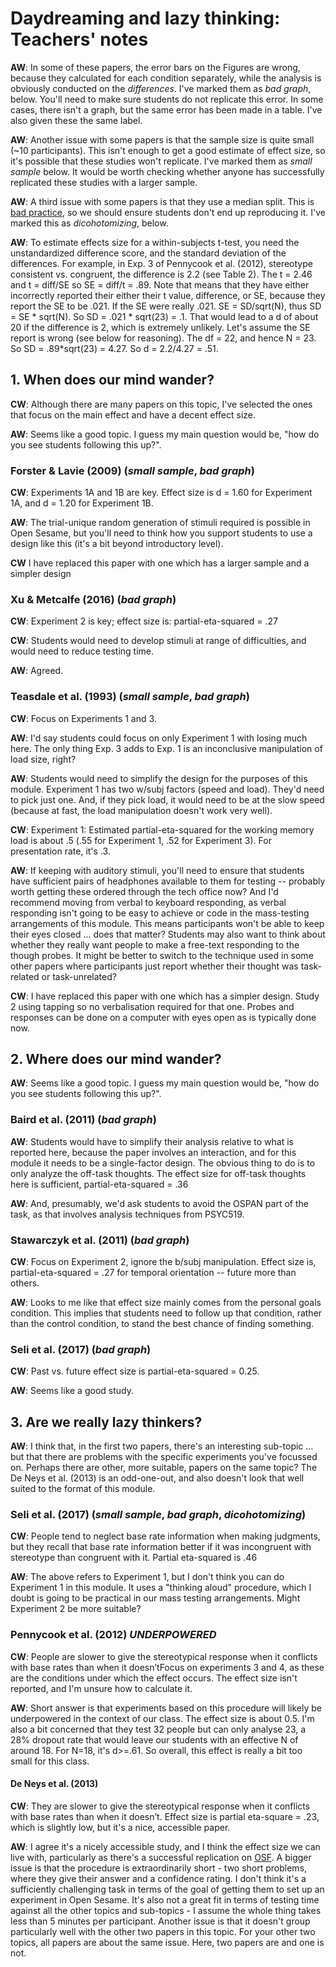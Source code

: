 # Daydreaming and lazy thinking: Teachers' notes

**AW**: In some of these papers, the error bars on the Figures are wrong, because they calculated for each condition separately, while the analysis is obviously conducted on the _differences_. I've marked them as _bad graph_, below. You'll need to make sure students do not replicate this error. In some cases, there isn't a graph, but the same error has been made in a table. I've also given these the same label.

**AW**: Another issue with some papers is that the sample size is quite small (~10 participants). This isn't enough to get a good estimate of effect size, so it's possible that these studies won't replicate. I've marked them as _small sample_ below. It would be worth checking whether anyone has successfully replicated these studies with a larger sample.

**AW**: A third issue with some papers is that they use a median split. This is [bad practice](http://www.psychology.sunysb.edu/attachment/measures/content/maccallum_on_dichotomizing.pdf), so we should ensure students don't end up reproducing it. I've marked this as _dicohotomizing_, below.

**AW**: To estimate effects size for a within-subjects t-test, you need the
unstandardized difference score, and the standard deviation of the
differences. For example, in Exp. 3 of Pennycook et al. (2012), stereotype
consistent vs. congruent, the difference is 2.2 (see Table 2). The t = 2.46 and
t = diff/SE so SE = diff/t = .89. Note that means that they have either
incorrectly reported their either their t value, difference, or SE, because
they report the SE to be .021. If the SE were really .021. SE = SD/sqrt(N),
thus SD = SE * sqrt(N). So SD = .021 * sqrt(23) = .1. That would lead to a d of
about 20 if the difference is 2, which is extremely unlikely. Let's assume the
SE report is wrong (see below for reasoning). The df = 22, and hence N = 23. So
SD = .89*sqrt(23) = 4.27.  So d = 2.2/4.27 = .51.


## 1. When does our mind wander?

**CW**: Although there are many papers on this topic, I've selected the ones that focus on the main effect and have a decent effect size. 

**AW**: Seems like a good topic. I guess my main question would be, "how do you see students following this up?".

### Forster & Lavie (2009) (_small sample_, _bad graph_)

**CW**: Experiments 1A and 1B are key. Effect size is d = 1.60 for Experiment 1A, and d = 1.20 for Experiment 1B.

**AW**: The trial-unique random generation of stimuli required is possible in Open Sesame, but you'll need to think how you support students to use a design like this (it's a bit beyond introductory level). 

**CW** I have replaced this paper with one which has a larger sample and a simpler design

### Xu & Metcalfe (2016) (_bad graph_)

**CW**: Experiment 2 is key; effect size is: partial-eta-squared = .27

**CW**: Students would need to develop stimuli at range of difficulties, and would need to reduce testing time. 

**AW**: Agreed.

### Teasdale et al. (1993) (_small sample_, _bad graph_)

**CW**: Focus on Experiments 1 and 3.

**AW**: I'd say students could focus on only Experiment 1 with losing much here. The only thing Exp. 3 adds to Exp. 1 is an inconclusive manipulation of load size, right?

**AW**: Students would need to simplify the design for the purposes of this module. Experiment 1 has two w/subj factors (speed and load). They'd need to pick just one. And, if they pick load, it would need to be at the slow speed (because at fast, the load manipulation doesn't work very well). 

**CW**: Experiment 1: Estimated partial-eta-squared for the working memory load is about .5 (.55 for Experiment 1, .52 for Experiment 3). For presentation rate, it's .3.

**AW**: If keeping with auditory stimuli, you'll need to ensure that students have sufficient pairs of headphones available to them for testing -- probably worth getting these ordered through the tech office now? And I'd recommend moving from verbal to keyboard responding, as verbal responding isn't going to be easy to achieve or code in the mass-testing arrangements of this module. This means participants won't be able to keep their eyes closed ... does that matter? Students may also want to think about whether they really want people to make a free-text responding to the though probes. It might be better to switch to the technique used in some other papers where participants just report whether their thought was task-related or task-unrelated?

**CW**: I have replaced this paper with one which has a simpler design. Study 2 using tapping so no verbalisation required for that one. Probes and responses can be done on a computer with eyes open as is typically done now.


## 2. Where does our mind wander?

**AW**: Seems like a good topic. I guess my main question would be, "how do you see students following this up?".

### Baird et al. (2011) (_bad graph_)

**AW**: Students would have to simplify their analysis relative to what is reported here, because the paper involves an interaction, and for this module it needs to be a single-factor design. The obvious thing to do is to only analyze the off-task thoughts. The effect size for off-task thoughts here is sufficient, partial-eta-squared = .36

**AW**: And, presumably, we'd ask students to avoid the OSPAN part of the task, as that involves analysis techniques from PSYC519.

### Stawarczyk et al. (2011) (_bad graph_)

**CW**: Focus on Experiment 2, ignore the b/subj manipulation. Effect size is, partial-eta-squared = .27 for temporal orientation -- future more than others.

**AW**: Looks to me like that effect size mainly comes from the personal goals condition. This implies that students need to follow up that condition, rather than the control condition, to stand the best chance of finding something.

### Seli et al. (2017) (_bad graph_)

**CW**: Past vs. future effect size is partial-eta-squared = 0.25.

**AW**: Seems like a good study.

## 3. Are we really lazy thinkers?

**AW**: I think that, in the first two papers, there's an interesting sub-topic ... but that there are problems with the specific experiments you've focussed on. Perhaps there are other, more suitable, papers on the same topic? The De Neys et al. (2013) is an odd-one-out, and also doesn't look that well suited to the format of this module. 

### Seli et al. (2017) (_small sample_, _bad graph_, _dicohotomizing_)

**CW**: People tend to neglect base rate information when making judgments, but they recall that base rate information better if it was incongruent with stereotype than congruent with it. Partial eta-squared is .46

**AW**: The above refers to Experiment 1, but I don't think you can do Experiment 1 in this module. It uses a "thinking aloud" procedure, which I doubt is going to be practical in our mass testing arrangements. Might Experiment 2 be more suitable? 

### Pennycook et al. (2012) _UNDERPOWERED_

**CW**: People are slower to give the stereotypical response when it conflicts with base rates than when it doesn’tFocus on experiments 3 and 4, as these are the conditions under which the effect occurs. The effect size isn't reported, and I'm unsure how to calculate it.

**AW**: Short answer is that experiments based on this procedure will likely be underpowered in the context of our class. The effect size is about 0.5. I'm also a bit concerned that they test 32 people but can only analyse 23, a 28% dropout rate that would leave our students with an effective N of around 18. For N=18, it's d>=.61. So overall, this effect is really a bit too small for this class.

#### De Neys et al. (2013)

**CW**: They are slower to give the stereotypical response when it conflicts with base rates than when it doesn’t. Effect size is partial eta-square = .23, which is slightly low, but it's a nice, accessible paper.

**AW**: I agree it's a nicely accessible study, and I think the effect size we
can live with, particularly as there's a successful replication on [OSF](https://osf.io/79urz/#!). A bigger issue is that the procedure is extraordinarily short - two short problems, where they give their answer and a confidence rating. I
don't think it's a sufficiently challenging task in terms of the goal of
getting them to set up an experiment in Open Sesame. It's also not a great fit
in terms of testing time against all the other topics and sub-topics - I assume
the whole thing takes less than 5 minutes per participant. Another issue is that it doesn't group particularly well with the other two papers in this topic. For your other two topics, all papers are about the same issue. Here, two papers are and one is not.
